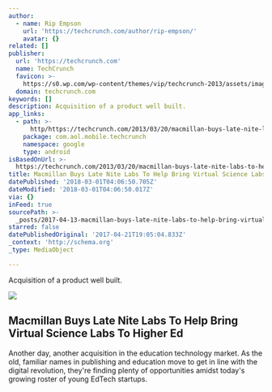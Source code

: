 ```yaml
---
author:
  - name: Rip Empson
    url: 'https://techcrunch.com/author/rip-empson/'
    avatar: {}
related: []
publisher:
  url: 'https://techcrunch.com'
  name: TechCrunch
  favicon: >-
    https://s0.wp.com/wp-content/themes/vip/techcrunch-2013/assets/images/favicon.ico
  domain: techcrunch.com
keywords: []
description: Acquisition of a product well built.
app_links:
  - path: >-
      http/https://techcrunch.com/2013/03/20/macmillan-buys-late-nite-labs-to-help-bring-virtual-science-labs-to-higher-ed/
    package: com.aol.mobile.techcrunch
    namespace: google
    type: android
isBasedOnUrl: >-
  https://techcrunch.com/2013/03/20/macmillan-buys-late-nite-labs-to-help-bring-virtual-science-labs-to-higher-ed/
title: Macmillan Buys Late Nite Labs To Help Bring Virtual Science Labs To Higher Ed
datePublished: '2018-03-01T04:06:50.705Z'
dateModified: '2018-03-01T04:06:50.017Z'
via: {}
inFeed: true
sourcePath: >-
  _posts/2017-04-13-macmillan-buys-late-nite-labs-to-help-bring-virtual-science.md
starred: false
datePublishedOriginal: '2017-04-21T19:05:04.833Z'
_context: 'http://schema.org'
_type: MediaObject

---
```

Acquisition of a product well built.

<article style=""><img src="https://s3-us-west-2.amazonaws.com/the-grid-img/p/225ee03465f335dfc317597dfa33823a65984abe" /><h1>Macmillan Buys Late Nite Labs To Help Bring Virtual Science Labs To Higher Ed</h1><p>Another day, another acquisition in the education technology market. As the old, familiar names in publishing and education move to get in line with the digital revolution, they're finding plenty of opportunities amidst today's growing roster of young EdTech startups.</p></article>